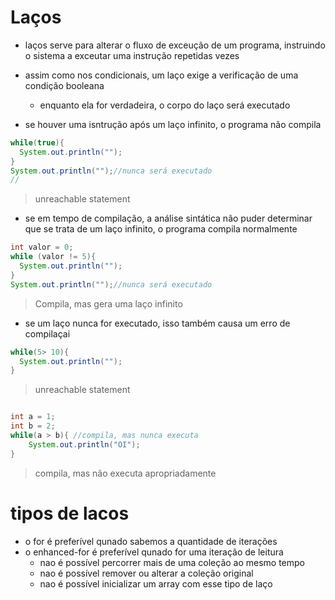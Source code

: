 # Laços

* laços serve para alterar o fluxo de exceução de um programa, instruindo o sistema a exceutar uma instrução repetidas vezes
* assim como nos condicionais, um laço exige a verificação de uma condição booleana
  * enquanto ela for verdadeira, o corpo do laço será executado

* se houver uma isntrução após um laço infinito, o programa não compila

```java
while(true){
  System.out.println("");
}
System.out.println("");//nunca será executado
//
```

> unreachable statement

* se em tempo de compilação, a análise sintática não puder determinar que se trata de um laço infinito, o programa compila normalmente

```java
int valor = 0;
while (valor != 5){
  System.out.println("");
}
System.out.println("");//nunca será executado
```

> Compila, mas gera uma laço infinito

* se um laço nunca for executado, isso também causa um erro de compilaçai

```java
while(5> 10){
  System.out.println("");
}
```

> unreachable statement

```java

int a = 1;
int b = 2;
while(a > b){ //compila, mas nunca executa
    System.out.println("OI");
}
```

> compila, mas não executa apropriadamente

# tipos de lacos

* o for é preferível qunado sabemos a quantidade de iterações
* o enhanced-for é preferível qunado for uma iteração de leitura
  * nao é possível percorrer mais de uma coleção ao mesmo tempo
  * nao é possível remover ou alterar a coleção original
  * nao é possível inicializar um array com esse tipo de laço


